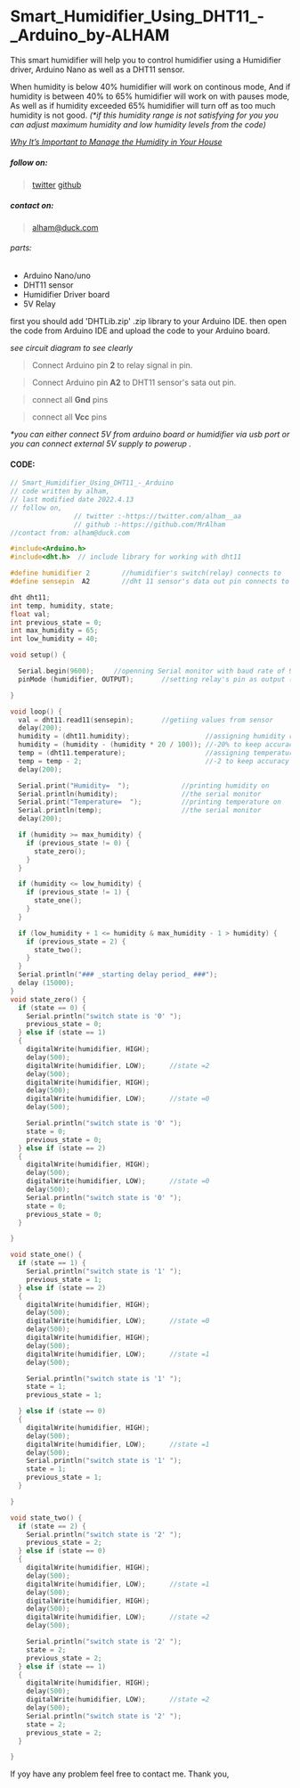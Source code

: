 # Smart_Humidifier_Using_DHT11_-_Arduino_by-ALHAM
This smart humidifier will help you to control humidifier using a Humidifier driver, Arduino Nano as well as a DHT11 sensor.

When humidity is below 40% humidifier will work on continous mode, And if humidity is between 40% to 65% humidifier will work on with pauses mode, As well as if humidity exceeded 65% humidifier will turn off as too much humidity is not good. _(*if this humidity range is not satisfying for you you can adjust maximum humidity and low humidity levels from the code)_

[_Why It’s Important to Manage the Humidity in Your House_](https://www.entekhvac.com/manage-the-humidity-in-house/)

##### follow on: 
> [twitter](https://twitter.com/alham__aa)
> [github](https://github.com/MrAlham)
##### contact on: 
> [alham@duck.com](mailto:alham@duck.com) 

###### parts:
* Arduino Nano/uno
* DHT11 sensor
* Humidifier Driver board
* 5V Relay

first you should add 'DHTLib.zip' .zip library to your Arduino IDE.
then open the code from Arduino IDE and upload the code to your Arduino board.


_see circuit diagram to see clearly_
> Connect Arduino pin **2** to relay signal in pin. 

> Connect Arduino pin **A2** to DHT11 sensor's sata out pin.

> connect all **Gnd** pins

> connect all **Vcc** pins

_*you can either connect 5V from arduino board or humidifier via usb port or you can connect external 5V supply to powerup ._

#### CODE:
```c++
// Smart_Humidifier_Using_DHT11_-_Arduino
// code written by alham,
// last modified date 2022.4.13
// follow on,
                // twitter :-https://twitter.com/alham__aa
                // github :-https://github.com/MrAlham
//contact from: alham@duck.com

#include<Arduino.h>
#include<dht.h>  // include library for working with dht11

#define humidifier 2        //humidifier's switch(relay) connects to
#define sensepin  A2        //dht 11 sensor's data out pin connects to

dht dht11;
int temp, humidity, state;
float val;
int previous_state = 0;
int max_humidity = 65;
int low_humidity = 40;

void setup() {

  Serial.begin(9600);     //openning Serial monitor with baud rate of 9600
  pinMode (humidifier, OUTPUT);       //setting relay's pin as output (humidifier's switch)

}

void loop() {
  val = dht11.read11(sensepin);       //getiing values from sensor
  delay(200);
  humidity = (dht11.humidity);                   //assigning humidity readings to variables
  humidity = (humidity - (humidity * 20 / 100)); //-20% to keep accuracy
  temp = (dht11.temperature);                    //assigning temperature readings to variabl
  temp = temp - 2;                               //-2 to keep accuracy
  delay(200);

  Serial.print("Humidity=  ");             //printing humidity on
  Serial.println(humidity);                //the serial monitor
  Serial.print("Temperature=  ");          //printing temperature on
  Serial.println(temp);                    //the serial monitor
  delay(200);

  if (humidity >= max_humidity) {
    if (previous_state != 0) {
      state_zero();
    }
  }

  if (humidity <= low_humidity) {
    if (previous_state != 1) {
      state_one();
    }
  }

  if (low_humidity + 1 <= humidity & max_humidity - 1 > humidity) {
    if (previous_state = 2) {
      state_two();
    }
  }
  Serial.println("### _starting delay period_ ###");
  delay (15000);
}
void state_zero() {
  if (state == 0) {
    Serial.println("switch state is '0' ");
    previous_state = 0;
  } else if (state == 1)
  {
    digitalWrite(humidifier, HIGH);
    delay(500);
    digitalWrite(humidifier, LOW);      //state =2
    delay(500);
    digitalWrite(humidifier, HIGH);
    delay(500);
    digitalWrite(humidifier, LOW);      //state =0
    delay(500);

    Serial.println("switch state is '0' ");
    state = 0;
    previous_state = 0;
  } else if (state == 2)
  {
    digitalWrite(humidifier, HIGH);
    delay(500);
    digitalWrite(humidifier, LOW);      //state =0
    delay(500);
    Serial.println("switch state is '0' ");
    state = 0;
    previous_state = 0;
  }

}

void state_one() {
  if (state == 1) {
    Serial.println("switch state is '1' ");
    previous_state = 1;
  } else if (state == 2)
  {
    digitalWrite(humidifier, HIGH);
    delay(500);
    digitalWrite(humidifier, LOW);      //state =0
    delay(500);
    digitalWrite(humidifier, HIGH);
    delay(500);
    digitalWrite(humidifier, LOW);      //state =1
    delay(500);

    Serial.println("switch state is '1' ");
    state = 1;
    previous_state = 1;

  } else if (state == 0)
  {
    digitalWrite(humidifier, HIGH);
    delay(500);
    digitalWrite(humidifier, LOW);      //state =1
    delay(500);
    Serial.println("switch state is '1' ");
    state = 1;
    previous_state = 1;
  }

}

void state_two() {
  if (state == 2) {
    Serial.println("switch state is '2' ");
    previous_state = 2;
  } else if (state == 0)
  {
    digitalWrite(humidifier, HIGH);
    delay(500);
    digitalWrite(humidifier, LOW);      //state =1
    delay(500);
    digitalWrite(humidifier, HIGH);
    delay(500);
    digitalWrite(humidifier, LOW);      //state =2
    delay(500);

    Serial.println("switch state is '2' ");
    state = 2;
    previous_state = 2;
  } else if (state == 1)
  {
    digitalWrite(humidifier, HIGH);
    delay(500);
    digitalWrite(humidifier, LOW);      //state =2
    delay(500);
    Serial.println("switch state is '2' ");
    state = 2;
    previous_state = 2;
  }

}

```
If yoy have any problem feel free to contact me.
Thank you, 
